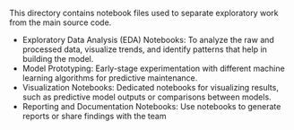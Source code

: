 This directory contains notebook files used to separate exploratory work from the main source code. 

- Exploratory Data Analysis (EDA) Notebooks: To analyze the raw and processed data, visualize trends, and identify patterns that help in building the model.
- Model Prototyping: Early-stage experimentation with different machine learning algorithms for predictive maintenance.
- Visualization Notebooks: Dedicated notebooks for visualizing results, such as predictive model outputs or comparisons between models.
- Reporting and Documentation Notebooks: Use notebooks to generate reports or share findings with the team